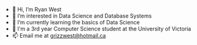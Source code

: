 - 👋 Hi, I’m Ryan West
- 👀 I’m interested in Data Science and Database Systems
- 🌱 I’m currently learning the basics of Data Science
- 🏫 I'm a 3rd year Computer Science student at the University of Victoria
- 📫 Email me at grizzwest@hotmail.ca

<!---
RyanWest09/RyanWest09 is a ✨ special ✨ repository because its `README.md` (this file) appears on your GitHub profile.
You can click the Preview link to take a look at your changes.
--->
